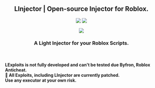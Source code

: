<h2 align="center">LInjector | Open-source Injector for Roblox.</h1>
<p align="center">
<img src="https://dcbadge.vercel.app/api/shield/686765279363334205">
<a href="https://discord.gg/NQY28YSVAb">
<img src="https://dcbadge.vercel.app/api/server/NQY28YSVAb">
</a>
</p>
<p align="center">
  <img src="https://user-images.githubusercontent.com/98148217/236020704-b931f1b0-3c4b-4bd3-95fb-f0c22e40a093.png">
</p>
<h3 align="center">A Light Injector for your Roblox Scripts.</h3>

<br>

<h4>LExploits is not fully developed and can't be tested due Byfron, Roblox Anticheat.<br>
🔴 All Exploits, including LInjector are currently patched.<br>Use any executor at your own risk.</h4>
